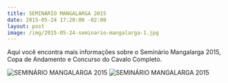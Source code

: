 ```yaml
---
title: SEMINÁRIO MANGALARGA 2015
date: 2015-05-24 17:20:00 -02:00
layout: post
image: /img/2015-05-24-seminario-mangalarga-1.jpg
---
```


Aqui você encontra mais informações sobre o Seminário Mangalarga 2015, Copa de Andamento e Concurso do Cavalo Completo.

<!-- more -->

<img class="photos-thumb" src="{{site.baseurl}}/img/2015-05-24-seminario-mangalarga-1.jpg" alt="SEMINÁRIO MANGALARGA 2015">
<img class="photos-thumb" src="{{site.baseurl}}/img/2015-05-24-seminario-mangalarga-2.jpg" alt="SEMINÁRIO MANGALARGA 2015">
